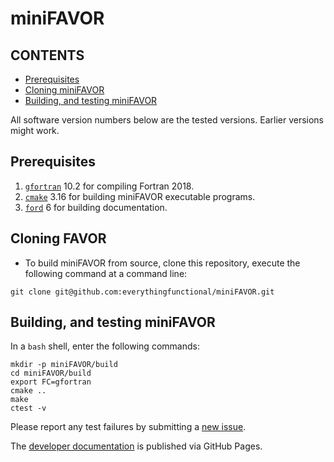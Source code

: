 [This document is formatted with GitHub-Flavored Markdown.     ]:#
[For better viewing, read it in a browser at                   ]:#
[https://github.com/everythingfunctional/miniFAVOR/tree/main/README.md ]:#

miniFAVOR
=========

CONTENTS
--------

* [Prerequisites](#prerequisites)
* [Cloning miniFAVOR](#cloning-build-and-test)
* [Building, and testing miniFAVOR](#building-and-testing-minifavor)

All software version numbers below are the tested versions.
Earlier versions might work.

Prerequisites
-------------
1. [`gfortran`] 10.2 for compiling Fortran 2018.
2. [`cmake`] 3.16 for building miniFAVOR executable programs.
3. [`ford`] 6 for building documentation.

Cloning FAVOR
------------------
* To build miniFAVOR from source, clone this repository,
  execute the following command at a command line:
```
git clone git@github.com:everythingfunctional/miniFAVOR.git
```

Building, and testing miniFAVOR
---------------------------------------
In a `bash` shell, enter the following commands:
```
mkdir -p miniFAVOR/build
cd miniFAVOR/build
export FC=gfortran
cmake ..
make
ctest -v
```
Please report any test failures by submitting a [new issue].

The [developer documentation] is published via GitHub Pages.

[Hyperlinks]:#
[`gfortran`]: https://gcc.gnu.org
[`cmake`]: https://www.cmake.org
[`ford`]: https://github.com/Fortran-FOSS-Programmers/ford
[new issue]: https://github.com/everythingfunctional/miniFAVOR/issues/new
[developer documentation]: https://sourceryinstitute.github.io/miniFAVOR/
